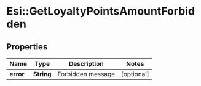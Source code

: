 # Esi::GetLoyaltyPointsAmountForbidden

## Properties
Name | Type | Description | Notes
------------ | ------------- | ------------- | -------------
**error** | **String** | Forbidden message | [optional] 


